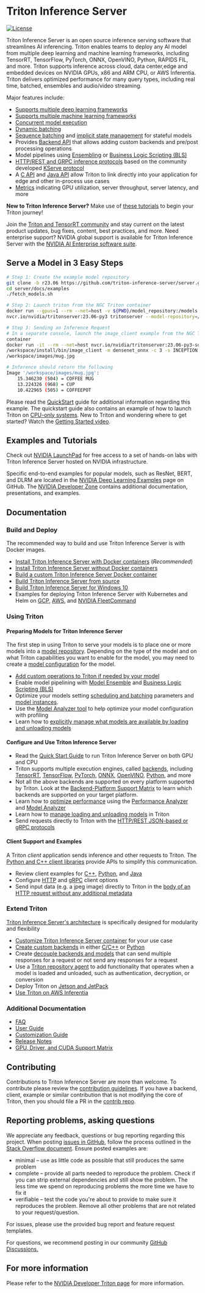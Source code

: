 <!--
# Copyright 2018-2023, NVIDIA CORPORATION & AFFILIATES. All rights reserved.
#
# Redistribution and use in source and binary forms, with or without
# modification, are permitted provided that the following conditions
# are met:
#  * Redistributions of source code must retain the above copyright
#    notice, this list of conditions and the following disclaimer.
#  * Redistributions in binary form must reproduce the above copyright
#    notice, this list of conditions and the following disclaimer in the
#    documentation and/or other materials provided with the distribution.
#  * Neither the name of NVIDIA CORPORATION nor the names of its
#    contributors may be used to endorse or promote products derived
#    from this software without specific prior written permission.
#
# THIS SOFTWARE IS PROVIDED BY THE COPYRIGHT HOLDERS ``AS IS'' AND ANY
# EXPRESS OR IMPLIED WARRANTIES, INCLUDING, BUT NOT LIMITED TO, THE
# IMPLIED WARRANTIES OF MERCHANTABILITY AND FITNESS FOR A PARTICULAR
# PURPOSE ARE DISCLAIMED.  IN NO EVENT SHALL THE COPYRIGHT OWNER OR
# CONTRIBUTORS BE LIABLE FOR ANY DIRECT, INDIRECT, INCIDENTAL, SPECIAL,
# EXEMPLARY, OR CONSEQUENTIAL DAMAGES (INCLUDING, BUT NOT LIMITED TO,
# PROCUREMENT OF SUBSTITUTE GOODS OR SERVICES; LOSS OF USE, DATA, OR
# PROFITS; OR BUSINESS INTERRUPTION) HOWEVER CAUSED AND ON ANY THEORY
# OF LIABILITY, WHETHER IN CONTRACT, STRICT LIABILITY, OR TORT
# (INCLUDING NEGLIGENCE OR OTHERWISE) ARISING IN ANY WAY OUT OF THE USE
# OF THIS SOFTWARE, EVEN IF ADVISED OF THE POSSIBILITY OF SUCH DAMAGE.
-->

# Triton Inference Server

[![License](https://img.shields.io/badge/License-BSD3-lightgrey.svg)](https://opensource.org/licenses/BSD-3-Clause)

Triton Inference Server is an open source inference serving software that 
streamlines AI inferencing. Triton enables teams to deploy any AI model from 
multiple deep learning and machine learning frameworks, including TensorRT, 
TensorFlow, PyTorch, ONNX, OpenVINO, Python, RAPIDS FIL, and more. Triton 
supports inference across cloud, data center,edge and embedded devices on NVIDIA 
GPUs, x86 and ARM CPU, or AWS Inferentia. Triton delivers optimized performance 
for many query types, including real time, batched, ensembles and audio/video 
streaming.

Major features include:

- [Supports multiple deep learning
  frameworks](https://github.com/triton-inference-server/backend#where-can-i-find-all-the-backends-that-are-available-for-triton)
- [Supports multiple machine learning
  frameworks](https://github.com/triton-inference-server/fil_backend)
- [Concurrent model
  execution](docs/user_guide/architecture.md#concurrent-model-execution)
- [Dynamic batching](docs/user_guide/model_configuration.md#dynamic-batcher)
- [Sequence batching](docs/user_guide/model_configuration.md#sequence-batcher)
  and 
  [implicit state
management](docs/user_guide/architecture.md#implicit-state-management)
  for stateful models
- Provides [Backend API](https://github.com/triton-inference-server/backend)
  that
  allows adding custom backends and pre/post processing operations
- Model pipelines using
  [Ensembling](docs/user_guide/architecture.md#ensemble-models) or [Business
  Logic Scripting
  (BLS)](https://github.com/triton-inference-server/python_backend#business-logic-scripting)
- [HTTP/REST and GRPC inference
  protocols](docs/customization_guide/inference_protocols.md) based on the
community
  developed [KServe
  protocol](https://github.com/kserve/kserve/tree/master/docs/predict-api/v2)
- A [C
  API](docs/customization_guide/inference_protocols.md#in-process-triton-server-api)
and
  [Java
API](docs/customization_guide/inference_protocols.md#java-bindings-for-in-process-triton-server-api)
  allow Triton to link directly into your application for edge and other
in-process use cases
- [Metrics](docs/user_guide/metrics.md) indicating GPU utilization, server
  throughput, server latency, and more

**New to Triton Inference Server?** Make use of 
[these tutorials](https://github.com/triton-inference-server/tutorials)
to begin your Triton journey! 

Join the [Triton and TensorRT
community](https://www.nvidia.com/en-us/deep-learning-ai/triton-tensorrt-newsletter/)
and 
stay current on the latest product updates, bug fixes, content, best practices, 
and more.  Need enterprise support?  NVIDIA global support is available for
Triton 
Inference Server with the 
[NVIDIA AI Enterprise software
suite](https://www.nvidia.com/en-us/data-center/products/ai-enterprise/). 

## Serve a Model in 3 Easy Steps

```bash
# Step 1: Create the example model repository 
git clone -b r23.06 https://github.com/triton-inference-server/server.git
cd server/docs/examples
./fetch_models.sh

# Step 2: Launch triton from the NGC Triton container
docker run --gpus=1 --rm --net=host -v ${PWD}/model_repository:/models
nvcr.io/nvidia/tritonserver:23.06-py3 tritonserver --model-repository=/models

# Step 3: Sending an Inference Request 
# In a separate console, launch the image_client example from the NGC Triton SDK
container
docker run -it --rm --net=host nvcr.io/nvidia/tritonserver:23.06-py3-sdk
/workspace/install/bin/image_client -m densenet_onnx -c 3 -s INCEPTION
/workspace/images/mug.jpg

# Inference should return the following
Image '/workspace/images/mug.jpg':
    15.346230 (504) = COFFEE MUG
    13.224326 (968) = CUP
    10.422965 (505) = COFFEEPOT
```
Please read the [QuickStart](docs/getting_started/quickstart.md) guide for
additional information
regarding this example. The quickstart guide also contains an example of how to
launch Triton on [CPU-only
systems](docs/getting_started/quickstart.md#run-on-cpu-only-system). New to
Triton and wondering where to get started? Watch the [Getting Started
video](https://youtu.be/NQDtfSi5QF4).

## Examples and Tutorials

Check out [NVIDIA
LaunchPad](https://www.nvidia.com/en-us/data-center/products/ai-enterprise-suite/trial/)
for free access to a set of hands-on labs with Triton Inference Server hosted on
NVIDIA infrastructure.

Specific end-to-end examples for popular models, such as ResNet, BERT, and DLRM 
are located in the 
[NVIDIA Deep Learning Examples](https://github.com/NVIDIA/DeepLearningExamples)
page on GitHub. The 
[NVIDIA Developer
Zone](https://developer.nvidia.com/nvidia-triton-inference-server) 
contains additional documentation, presentations, and examples.
 
## Documentation

### Build and Deploy

The recommended way to build and use Triton Inference Server is with Docker
images.

- [Install Triton Inference Server with Docker
  containers](docs/customization_guide/build.md#building-with-docker)
(*Recommended*)
- [Install Triton Inference Server without Docker
  containers](docs/customization_guide/build.md#building-without-docker)
- [Build a custom Triton Inference Server Docker
  container](docs/customization_guide/compose.md)
- [Build Triton Inference Server from
  source](docs/customization_guide/build.md#building-on-unsupported-platforms)
- [Build Triton Inference Server for Windows
  10](docs/customization_guide/build.md#building-for-windows-10)
- Examples for deploying Triton Inference Server with Kubernetes and Helm on
  [GCP](deploy/gcp/README.md), 
  [AWS](deploy/aws/README.md), and [NVIDIA
FleetCommand](deploy/fleetcommand/README.md)

### Using Triton

#### Preparing Models for Triton Inference Server

The first step in using Triton to serve your models is to place one or
more models into a [model repository](docs/user_guide/model_repository.md).
Depending on 
the type of the model and on what Triton capabilities you want to enable for
the model, you may need to create a [model
configuration](docs/user_guide/model_configuration.md) for the model.  

- [Add custom operations to Triton if needed by your
  model](docs/user_guide/custom_operations.md)
- Enable model pipelining with [Model
  Ensemble](docs/user_guide/architecture.md#ensemble-models)
  and [Business Logic Scripting
(BLS)](https://github.com/triton-inference-server/python_backend#business-logic-scripting)
- Optimize your models setting [scheduling and
  batching](docs/user_guide/architecture.md#models-and-schedulers)
  parameters and [model
instances](docs/user_guide/model_configuration.md#instance-groups).
- Use the [Model Analyzer
  tool](https://github.com/triton-inference-server/model_analyzer)
  to help optimize your model configuration with profiling
- Learn how to [explicitly manage what models are available by loading and 
  unloading models](docs/user_guide/model_management.md)

#### Configure and Use Triton Inference Server

- Read the [Quick Start Guide](docs/getting_started/quickstart.md) to run Triton
  Inference 
  Server on both GPU and CPU
- Triton supports multiple execution engines, called 
  [backends](https://github.com/triton-inference-server/backend#where-can-i-find-all-the-backends-that-are-available-for-triton),
including 
  [TensorRT](https://github.com/triton-inference-server/tensorrt_backend), 
  [TensorFlow](https://github.com/triton-inference-server/tensorflow_backend), 
  [PyTorch](https://github.com/triton-inference-server/pytorch_backend), 
  [ONNX](https://github.com/triton-inference-server/onnxruntime_backend), 
  [OpenVINO](https://github.com/triton-inference-server/openvino_backend), 
  [Python](https://github.com/triton-inference-server/python_backend), and more
- Not all the above backends are supported on every platform supported by
  Triton.
  Look at the
  [Backend-Platform Support
Matrix](https://github.com/triton-inference-server/backend/blob/r23.06/docs/backend_platform_support_matrix.md)
  to learn which backends are supported on your target platform.
- Learn how to [optimize performance](docs/user_guide/optimization.md) using the 
  [Performance
Analyzer](https://github.com/triton-inference-server/client/blob/r23.06/src/c++/perf_analyzer/README.md)
  and
  [Model Analyzer](https://github.com/triton-inference-server/model_analyzer)
- Learn how to [manage loading and unloading
  models](docs/user_guide/model_management.md) in 
  Triton
- Send requests directly to Triton with the [HTTP/REST JSON-based
  or gRPC
protocols](docs/customization_guide/inference_protocols.md#httprest-and-grpc-protocols)

#### Client Support and Examples

A Triton *client* application sends inference and other requests to Triton. The 
[Python and C++ client
libraries](https://github.com/triton-inference-server/client)
provide APIs to simplify this communication.

- Review client examples for
  [C++](https://github.com/triton-inference-server/client/blob/r23.06/src/c%2B%2B/examples),
  [Python](https://github.com/triton-inference-server/client/blob/r23.06/src/python/examples),
  and
[Java](https://github.com/triton-inference-server/client/blob/r23.06/src/java/src/r23.06/java/triton/client/examples)
- Configure
  [HTTP](https://github.com/triton-inference-server/client#http-options)
  and [gRPC](https://github.com/triton-inference-server/client#grpc-options)
  client options
- Send input data (e.g. a jpeg image) directly to Triton in the [body of an HTTP 
  request without any additional
metadata](https://github.com/triton-inference-server/server/blob/r23.06/docs/protocol/extension_binary_data.md#raw-binary-request)

### Extend Triton

[Triton Inference Server's architecture](docs/user_guide/architecture.md) is
specifically 
designed for modularity and flexibility

- [Customize Triton Inference Server
  container](docs/customization_guide/compose.md) for your use case
- [Create custom backends](https://github.com/triton-inference-server/backend)
  in either
[C/C++](https://github.com/triton-inference-server/backend/blob/r23.06/README.md#triton-backend-api)
  or [Python](https://github.com/triton-inference-server/python_backend)
- Create [decouple backends and models](docs/user_guide/decoupled_models.md)
  that can send 
  multiple responses for a request or not send any responses for a request
- Use a [Triton repository agent](docs/customization_guide/repository_agents.md)
  to add functionality
  that operates when a model is loaded and unloaded, such as authentication, 
  decryption, or conversion
- Deploy Triton on [Jetson and JetPack](docs/user_guide/jetson.md)
- [Use Triton on AWS 
   Inferentia](https://github.com/triton-inference-server/python_backend/tree/r23.06/inferentia)

### Additional Documentation

- [FAQ](docs/user_guide/faq.md)
- [User Guide](docs/README.md#user-guide)
- [Customization Guide](docs/README.md#customization-guide)
- [Release
  Notes](https://docs.nvidia.com/deeplearning/triton-inference-server/release-notes/index.html)
- [GPU, Driver, and CUDA Support
Matrix](https://docs.nvidia.com/deeplearning/dgx/support-matrix/index.html)

## Contributing

Contributions to Triton Inference Server are more than welcome. To
contribute please review the [contribution 
guidelines](CONTRIBUTING.md). If you have a backend, client,
example or similar contribution that is not modifying the core of
Triton, then you should file a PR in the [contrib
repo](https://github.com/triton-inference-server/contrib).

## Reporting problems, asking questions

We appreciate any feedback, questions or bug reporting regarding this project. 
When posting [issues in
GitHub](https://github.com/triton-inference-server/server/issues),
follow the process outlined in the [Stack Overflow
document](https://stackoverflow.com/help/mcve).
Ensure posted examples are:
- minimal – use as little code as possible that still produces the
  same problem
- complete – provide all parts needed to reproduce the problem. Check
  if you can strip external dependencies and still show the problem. The
  less time we spend on reproducing problems the more time we have to
  fix it
- verifiable – test the code you're about to provide to make sure it
  reproduces the problem. Remove all other problems that are not
  related to your request/question.

For issues, please use the provided bug report and feature request templates.

For questions, we recommend posting in our community
[GitHub
Discussions.](https://github.com/triton-inference-server/server/discussions)

## For more information

Please refer to the [NVIDIA Developer Triton
page](https://developer.nvidia.com/nvidia-triton-inference-server)
for more information.

